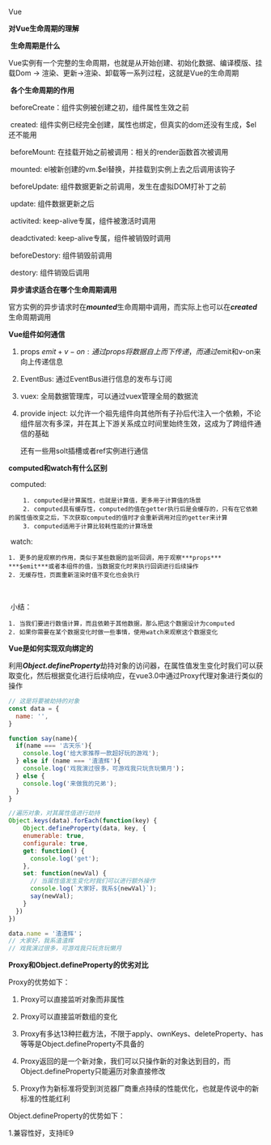 Vue

**对Vue生命周期的理解** 

​	**生命周期是什么**

​	Vue实例有一个完整的生命周期，也就是从开始创建、初始化数据、编译模版、挂载Dom -> 渲染、更新->渲染、卸载等一系列过程，这就是Vue的生命周期

​	**各个生命周期的作用**

​		beforeCreate：组件实例被创建之初，组件属性生效之前

​		created: 组件实例已经完全创建，属性也绑定，但真实的dom还没有生成，$el还不能用

​		beforeMount: 在挂载开始之前被调用：相关的render函数首次被调用

​		mounted:  el被新创建的vm.$el替换，并挂载到实例上去之后调用该钩子

​		beforeUpdate: 组件数据更新之前调用，发生在虚拟DOM打补丁之前

​		update: 组件数据更新之后

​		activited: keep-alive专属，组件被激活时调用

​		deadctivated: keep-alive专属，组件被销毁时调用

​		 beforeDestory: 组件销毁前调用

​	 	destory: 组件销毁后调用

​	**异步请求适合在哪个生命周期调用**

​		官方实例的异步请求时在***mounted***生命周期中调用，而实际上也可以在***created***生命周期调用



**Vue组件如何通信**

 1. props  $emit + v-on: 通过props将数据自上而下传递，而通过$emit和v-on来向上传递信息

 2. EventBus: 通过EventBus进行信息的发布与订阅

 3. vuex: 全局数据管理库，可以通过vuex管理全局的数据流

 4. provide  inject: 以允许一个祖先组件向其他所有子孙后代注入一个依赖，不论组件层次有多深，并在其上下游关系成立时间里始终生效，这成为了跨组件通信的基础

    还有一些用solt插槽或者ref实例进行通信

    

    

    

**computed和watch有什么区别**

​	computed:

		1. computed是计算属性，也就是计算值，更多用于计算值的场景
  		2. computed具有缓存性，computed的值在getter执行后是会缓存的，只有在它依赖的属性值改变之后，下次获取computed的值时才会重新调用对应的getter来计算
  		3. computed适用于计算比较耗性能的计算场景



​	watch:

	1. 更多的是观察的作用，类似于某些数据的监听回调，用于观察***props*** ***$emit***或者本组件的值，当数据变化时来执行回调进行后续操作
 	2. 无缓存性，页面重新渲染时值不变化也会执行

​	

​	小结：

	1. 当我们要进行数值计算，而且依赖于其他数据，那么把这个数据设计为computed
 	2. 如果你需要在某个数据变化时做一些事情，使用watch来观察这个数据变化



**Vue是如何实现双向绑定的**

利用***Object.defineProperty***劫持对象的访问器，在属性值发生变化时我们可以获取变化，然后根据变化进行后续响应，在vue3.0中通过Proxy代理对象进行类似的操作

```javascript
// 这是将要被劫持的对象
const data = {
  name: '',
}

function say(name){
  if(name === '古天乐'){
    console.log('给大家推荐一款超好玩的游戏');
  } else if (name === '渣渣辉'){
    console.log('戏我演过很多，可游戏我只玩贪玩懒月')；
  } else {
    console.log('来做我的兄弟');
  }
}

//遍历对象，对其属性值进行劫持
Object.keys(data).forEach(function(key) {
	Object.defineProperty(data, key, {
    enumerable: true,
    configurale: true,
    get: function() {
      console.log('get');
    },
    set: function(newVal) {
      // 当属性值发生变化时我们可以进行额外操作
      console.log(`大家好，我系${newVal}`);
      say(newVal);
    }
  })
})

data.name = '渣渣辉'；
// 大家好，我系渣渣辉
// 戏我演过很多，可游戏我只玩贪玩懒月
```



**Proxy和Object.defineProperty的优劣对比**

Proxy的优势如下：

1. Proxy可以直接监听对象而非属性

2. Proxy可以直接监听数组的变化

3. Proxy有多达13种拦截方法，不限于apply、ownKeys、deleteProperty、has等等是Object.defineProperty不具备的

4. Proxy返回的是一个新对象，我们可以只操作新的对象达到目的，而Object.defineProperty只能遍历对象直接修改

5. Proxy作为新标准将受到浏览器厂商重点持续的性能优化，也就是传说中的新标准的性能红利

   

Object.defineProperty的优势如下：

1.兼容性好，支持IE9
